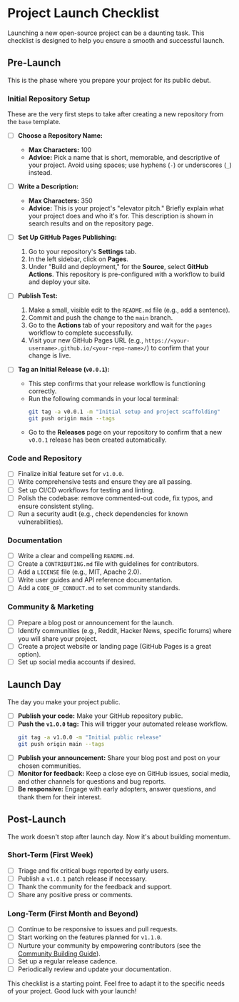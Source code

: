 # Project Launch Checklist

Launching a new open-source project can be a daunting task. This checklist is designed to help you ensure a smooth and successful launch.

## Pre-Launch

This is the phase where you prepare your project for its public debut.

### Initial Repository Setup

These are the very first steps to take after creating a new repository from the `base` template.

- [ ] **Choose a Repository Name:**
  - **Max Characters:** 100
  - **Advice:** Pick a name that is short, memorable, and descriptive of your project. Avoid using spaces; use hyphens (`-`) or underscores (`_`) instead.

- [ ] **Write a Description:**
  - **Max Characters:** 350
  - **Advice:** This is your project's "elevator pitch." Briefly explain what your project does and who it's for. This description is shown in search results and on the repository page.

- [ ] **Set Up GitHub Pages Publishing:**
  1. Go to your repository's **Settings** tab.
  2. In the left sidebar, click on **Pages**.
  3. Under "Build and deployment," for the **Source**, select **GitHub Actions**. This repository is pre-configured with a workflow to build and deploy your site.

- [ ] **Publish Test:**
  1. Make a small, visible edit to the `README.md` file (e.g., add a sentence).
  2. Commit and push the change to the `main` branch.
  3. Go to the **Actions** tab of your repository and wait for the `pages` workflow to complete successfully.
  4. Visit your new GitHub Pages URL (e.g., `https://<your-username>.github.io/<your-repo-name>/`) to confirm that your change is live.

- [ ] **Tag an Initial Release (`v0.0.1`):**
  - This step confirms that your release workflow is functioning correctly.
  - Run the following commands in your local terminal:
    ```bash
    git tag -a v0.0.1 -m "Initial setup and project scaffolding"
    git push origin main --tags
    ```
  - Go to the **Releases** page on your repository to confirm that a new `v0.0.1` release has been created automatically.

### Code and Repository

- [ ] Finalize initial feature set for `v1.0.0`.
- [ ] Write comprehensive tests and ensure they are all passing.
- [ ] Set up CI/CD workflows for testing and linting.
- [ ] Polish the codebase: remove commented-out code, fix typos, and ensure consistent styling.
- [ ] Run a security audit (e.g., check dependencies for known vulnerabilities).

### Documentation

- [ ] Write a clear and compelling `README.md`.
- [ ] Create a `CONTRIBUTING.md` file with guidelines for contributors.
- [ ] Add a `LICENSE` file (e.g., MIT, Apache 2.0).
- [ ] Write user guides and API reference documentation.
- [ ] Add a `CODE_OF_CONDUCT.md` to set community standards.

### Community & Marketing

- [ ] Prepare a blog post or announcement for the launch.
- [ ] Identify communities (e.g., Reddit, Hacker News, specific forums) where you will share your project.
- [ ] Create a project website or landing page (GitHub Pages is a great option).
- [ ] Set up social media accounts if desired.

## Launch Day

The day you make your project public.

- [ ] **Publish your code:** Make your GitHub repository public.
- [ ] **Push the `v1.0.0` tag:** This will trigger your automated release workflow.
  ```bash
  git tag -a v1.0.0 -m "Initial public release"
  git push origin main --tags
  ```
- [ ] **Publish your announcement:** Share your blog post and post on your chosen communities.
- [ ] **Monitor for feedback:** Keep a close eye on GitHub issues, social media, and other channels for questions and bug reports.
- [ ] **Be responsive:** Engage with early adopters, answer questions, and thank them for their interest.

## Post-Launch

The work doesn't stop after launch day. Now it's about building momentum.

### Short-Term (First Week)

- [ ] Triage and fix critical bugs reported by early users.
- [ ] Publish a `v1.0.1` patch release if necessary.
- [ ] Thank the community for the feedback and support.
- [ ] Share any positive press or comments.

### Long-Term (First Month and Beyond)

- [ ] Continue to be responsive to issues and pull requests.
- [ ] Start working on the features planned for `v1.1.0`.
- [ ] Nurture your community by empowering contributors (see the [Community Building Guide](./community-building-guide.md)).
- [ ] Set up a regular release cadence.
- [ ] Periodically review and update your documentation.

This checklist is a starting point. Feel free to adapt it to the specific needs of your project. Good luck with your launch!
